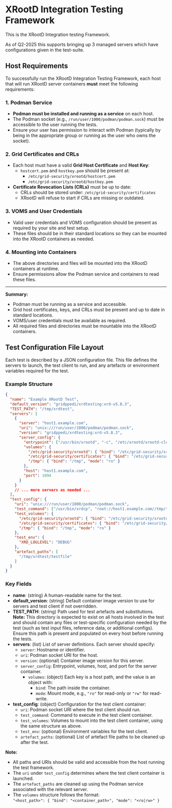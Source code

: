 # XRootD Integration Testing Framework

This is the XRootD Integration testing Framework.

As of Q2-2025 this supports bringing up 3 managed servers which have configurations given in the test-suite.


## Host Requirements

To successfully run the XRootD Integration Testing Framework, each host that will run XRootD server containers **must** meet the following requirements:

### 1. Podman Service

- **Podman must be installed and running as a service** on each host.
- The Podman socket (e.g., `/run/user/1000/podman/podman.sock`) must be accessible to the user running the tests.
- Ensure your user has permission to interact with Podman (typically by being in the appropriate group or running as the user who owns the socket).

### 2. Grid Certificates and CRLs

- Each host must have a valid **Grid Host Certificate** and **Host Key**:
  - `hostcert.pem` and `hostkey.pem` should be present at:
    - `/etc/grid-security/xrootd/hostcert.pem`
    - `/etc/grid-security/xrootd/hostkey.pem`
- **Certificate Revocation Lists (CRLs)** must be up to date:
  - CRLs should be stored under: `/etc/grid-security/certificates`
  - XRootD will refuse to start if CRLs are missing or outdated.

### 3. VOMS and User Credentials

- Valid user credentials and VOMS configuration should be present as required by your site and test setup.
- These files should be in their standard locations so they can be mounted into the XRootD containers as needed.

### 4. Mounting into Containers

- The above directories and files will be mounted into the XRootD containers at runtime.
- Ensure permissions allow the Podman service and containers to read these files.

---

**Summary:**  
- Podman must be running as a service and accessible.
- Grid host certificates, keys, and CRLs must be present and up to date in standard locations.
- VOMS/user credentials must be available as required.
- All required files and directories must be mountable into the XRootD containers.

## Test Configuration File Layout

Each test is described by a JSON configuration file. This file defines the servers to launch, the test client to run, and any artefacts or environment variables required for the test.

### Example Structure

```json
{
  "name": "Example XRootD Test",
  "default_version": "gridppedi/xrdtesting:xrd-v5.8.3",
  "TEST_PATH": "/tmp/xrdtest",
  "servers": [
    {
      "server": "host1.example.com",
      "uri": "unix:///run/user/1000/podman/podman.sock",
      "version": "gridppedi/xrdtesting:xrd-v5.8.3",
      "server_config": {
        "entrypoint": ["/usr/bin/xrootd", "-c", "/etc/xrootd/xrootd-clustered.cfg"],
        "volumes": {
          "/etc/grid-security/xrootd": { "bind": "/etc/grid-security/xrootd", "mode": "ro" },
          "/etc/grid-security/certificates": { "bind": "/etc/grid-security/certificates", "mode": "ro" },
          "/tmp": { "bind": "/tmp", "mode": "ro" }
        },
        "host": "host1.example.com",
        "port": 1094
      }
    }
    // ... more servers as needed ...
  ],
  "test_config": {
    "uri": "unix:///run/user/1000/podman/podman.sock",
    "test_command": ["/usr/bin/xrdcp", "root://host1.example.com//tmp/testfile", "/dev/null"],
    "test_volumes": {
      "/etc/grid-security/xrootd": { "bind": "/etc/grid-security/xrootd", "mode": "ro" },
      "/etc/grid-security/certificates": { "bind": "/etc/grid-security/certificates", "mode": "ro" },
      "/tmp": { "bind": "/tmp", "mode": "ro" }
    },
    "test_env": {
      "XRD_LOGLEVEL": "DEBUG"
    },
    "artefact_paths": [
      "/tmp/xrdtest/testfile"
    ]
  }
}
```

### Key Fields

- **name**: (string) A human-readable name for the test.
- **default_version**: (string) Default container image version to use for servers and test client if not overridden.
- **TEST_PATH**: (string) Path used for test artefacts and substitutions.  
  **Note:** This directory is expected to exist on all hosts involved in the test and should contain any files or test-specific configuration needed by the test (such as test input files, reference data, or additional configs). Ensure this path is present and populated on every host before running the tests.
- **servers**: (list) List of server definitions. Each server should specify:
  - `server`: Hostname or identifier.
  - `uri`: Podman socket URI for the host.
  - `version`: (optional) Container image version for this server.
  - `server_config`: Entrypoint, volumes, host, and port for the server container.
    - `volumes`: (object) Each key is a host path, and the value is an object with:
      - `bind`: The path inside the container.
      - `mode`: Mount mode, e.g., `"ro"` for read-only or `"rw"` for read-write.
- **test_config**: (object) Configuration for the test client container:
  - `uri`: Podman socket URI where the test client should run.
  - `test_command`: Command to execute in the test client container.
  - `test_volumes`: Volumes to mount into the test client container, using the same structure as above.
  - `test_env`: (optional) Environment variables for the test client.
  - `artefact_paths`: (optional) List of artefact file paths to be cleaned up after the test.

**Note:**  
- All paths and URIs should be valid and accessible from the host running the test framework.
- The `uri` under `test_config` determines where the test client container is launched.
- The `artefact_paths` are cleaned up using the Podman service associated with the relevant server.
- The `volumes` structure follows the format:  
  `"<host_path>": { "bind": "<container_path>", "mode": "<ro|rw>" }`



